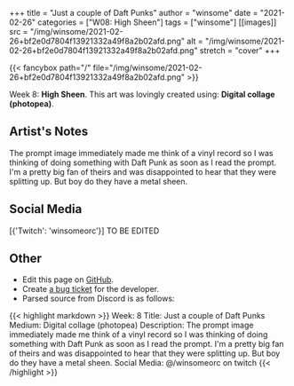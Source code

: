 +++
title =       "Just a couple of Daft Punks"
author =      "winsome"
date =        "2021-02-26"
categories =  ["W08: High Sheen"]
tags =        ["winsome"]
[[images]]
                      src = "/img/winsome/2021-02-26+bf2e0d7804f13921332a49f8a2b02afd.png"
                      alt = "/img/winsome/2021-02-26+bf2e0d7804f13921332a49f8a2b02afd.png"
                      stretch = "cover"
+++


{{< fancybox path="/" file="/img/winsome/2021-02-26+bf2e0d7804f13921332a49f8a2b02afd.png" >}}


Week 8: **High Sheen**. This art was lovingly created using: **Digital collage (photopea)**.

## Artist's Notes

The prompt image immediately made me think of a vinyl record so I was thinking of doing something with Daft Punk as soon as I read the prompt. I'm a pretty big fan of theirs and was disappointed to hear that they were splitting up. But boy do they have a metal sheen.

## Social Media

[{'Twitch': 'winsomeorc'}] TO BE EDITED

## Other

- Edit this page on [GitHub](https://github.com/teaminkling/web-refresh/edit/main/blog/content/blog/winsome-week-8-1c0e.md).
- Create [a bug ticket](https://github.com/teaminkling/web-refresh/issues/new?assignees=&labels=bug&template=problem-report.md&title=) for the developer.
- Parsed source from Discord is as follows:

{{< highlight markdown >}}
Week: 8
Title: Just a couple of Daft Punks
Medium: Digital collage (photopea)
Description: The prompt image immediately made me think of a vinyl record so I was thinking of doing something with Daft Punk as soon as I read the prompt. I'm a pretty big fan of theirs and was disappointed to hear that they were splitting up. But boy do they have a metal sheen.
Social Media: @/winsomeorc on twitch
{{< /highlight >}}